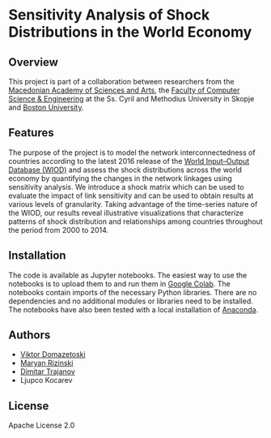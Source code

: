 # Sensitivity Analysis of Shock Distributions in the World Economy

## Overview

This project is part of a collaboration between researchers from the [Macedonian Academy of Sciences and Arts](http://manu.edu.mk/), the [Faculty of Computer Science & Engineering](https://www.finki.ukim.mk/en) at the
Ss. Cyril and Methodius University in Skopje and [Boston University](http://www.bu.edu/).

## Features

The purpose of the project is to model the network interconnectedness of countries according to the latest 2016 release of the [World Input–Output Database (WIOD)](https://www.rug.nl/ggdc/valuechain/wiod/wiod-2016-release) and assess the shock distributions across the world economy by quantifying the changes in the network linkages using sensitivity analysis. We introduce a shock matrix which can be used to evaluate the impact of link sensitivity and can be used to obtain results at various levels of granularity. Taking advantage of the time-series nature of the WIOD, our results reveal illustrative visualizations that characterize patterns of shock distribution and relationships among countries throughout the period from 2000 to 2014.

## Installation

The code is available as Jupyter notebooks. The easiest way to use the notebooks is to upload them to and run them in [Google Colab](https://research.google.com/colaboratory). The notebooks contain imports of the necessary Python libraries. There are no dependencies and no additional modules or libraries need to be installed. The notebooks have also been tested with a local installation of [Anaconda](https://www.anaconda.com/).

## Authors

- [Viktor Domazetoski](https://github.com/ViktorDomazetoski)
- [Maryan Rizinski](https://github.com/rizinski)
- [Dimitar Trajanov](https://github.com/trajanov)
- Ljupco Kocarev

## License

Apache License 2.0

<!-- 
## Citation

If you use this project in your research, we would appreciate a citation to the following paper:
```bibtex
@article{rizinski2022ethically,
  title={Ethically Responsible Machine Learning in Fintech},
  author={Rizinski, Maryan and Peshov, Hristijan and Mishev, Kostadin and Chitkushev, Lubomir T and Vodenska, Irena and Trajanov, Dimitar},
  journal={IEEE Access},
  volume={10},
  pages={97531--97554},
  year={2022},
  publisher={IEEE}
}
``` -->
